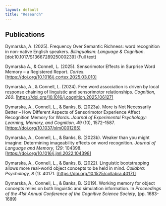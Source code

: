 ```yaml
---
layout: default
title: "Research"
---
```

## Publications

Dymarska, A. (2025). Frequency Over Semantic Richness: word recognition in non-native English speakers. *Bilingualism: Language & Cognition*. [doi:10.1017/S1366728925000239] (Full text)

Dymarska A., & Connell, L. (2025). Sensorimotor Effects in Surprise Word Memory – a Registered Report. *Cortex*. [https://doi.org/10.1016/j.cortex.2025.03.010]

Dymarska, A., & Connell, L. (2024). Free word association is driven by local response chaining of linguistic and sensorimotor relationships. *Cognition, 260*. [https://doi.org/10.1016/j.cognition.2025.106127]

Dymarska, A., Connell, L., & Banks, B. (2023a). More is Not Necessarily Better – How Different Aspects of Sensorimotor Experience Affect Recognition Memory for Words. *Journal of Experimental Psychology: Learning, Memory, and Cognition, 49* (10), 1572–1587. [https://doi.org/10.1037/xlm0001265]

Dymarska, A., Connell, L., & Banks, B. (2023b). Weaker than you might imagine: Determining imageability effects on word recognition. *Journal of Language and Memory, 129*: 104398. [https://doi.org/10.1016/j.jml.2022.104398]

Dymarska, A., Connell, L., & Banks, B. (2022). Linguistic bootstrapping allows more real-world object concepts to be held in mind. *Collabra: Psychology, 8* (1): 40171. [https://doi.org/10.1525/collabra.40171]

Dymarska, A., Connell, L., & Banks, B. (2019). Working memory for object concepts relies on both linguistic and simulation information. In *Proceedings of the 41st Annual Conference of the Cognitive Science Society*, (pp. 1683-1689)

